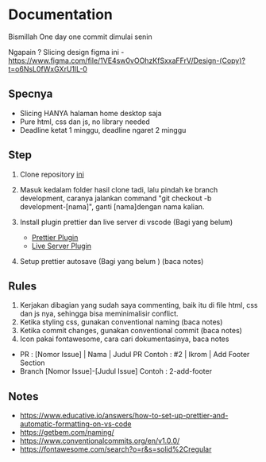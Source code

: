 # Documentation

Bismillah
One day one commit dimulai senin

Ngapain ? Slicing design figma ini - <https://www.figma.com/file/1VE4sw0vOOhzKfSxxaFFrV/Design-(Copy)?t=o6NsL0fWxGXrU1lL-0>

## Specnya

- Slicing HANYA halaman home desktop saja
- Pure html, css dan js, no library needed
- Deadline ketat 1 minggu, deadline ngaret 2 minggu

## Step

1. Clone repository [ini](https://github.com/private-ngoding-club/slicing-landing-page)
2. Masuk kedalam folder hasil clone tadi, lalu pindah ke branch development, caranya jalankan command "git checkout -b development-[nama]", ganti [nama]dengan nama kalian.
3. Install plugin prettier dan live server di vscode (Bagi yang belum)

   - [Prettier Plugin](https://marketplace.visualstudio.com/items?itemName=esbenp.prettier-vscode)
   - [Live Server Plugin](https://marketplace.visualstudio.com/items?itemName=ritwickdey.LiveServer)

4. Setup prettier autosave (Bagi yang belum ) (baca notes)

## Rules

1. Kerjakan dibagian yang sudah saya commenting, baik itu di file html, css dan js nya, sehingga bisa meminimalisir conflict.
2. Ketika styling css, gunakan conventional naming (baca notes)
3. Ketika commit changes, gunakan conventional commit (baca notes)
4. Icon pakai fontawesome, cara cari dokumentasinya, baca notes

- PR : [Nomor Issue] | Nama | Judul PR
Contoh : #2 | Ikrom | Add Footer Section
- Branch [Nomor Issue]-[Judul Issue]
Contoh : 2-add-footer

## Notes

- <https://www.educative.io/answers/how-to-set-up-prettier-and-automatic-formatting-on-vs-code>
- <https://getbem.com/naming/>
- <https://www.conventionalcommits.org/en/v1.0.0/>
- <https://fontawesome.com/search?o=r&s=solid%2Cregular>
